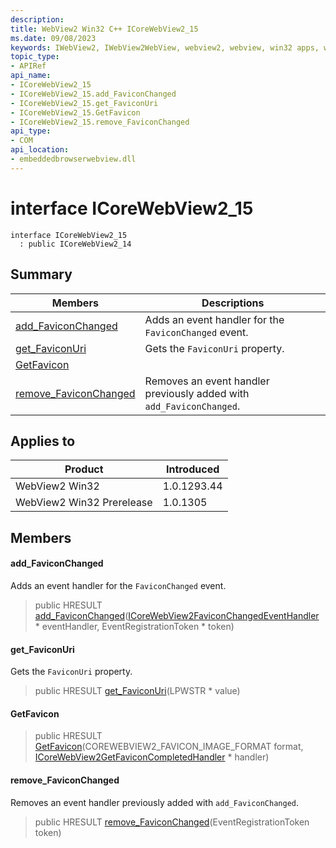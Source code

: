 ```yaml
---
description: 
title: WebView2 Win32 C++ ICoreWebView2_15
ms.date: 09/08/2023
keywords: IWebView2, IWebView2WebView, webview2, webview, win32 apps, win32, edge, ICoreWebView2, ICoreWebView2Controller, browser control, edge html, ICoreWebView2_15
topic_type: 
- APIRef
api_name:
- ICoreWebView2_15
- ICoreWebView2_15.add_FaviconChanged
- ICoreWebView2_15.get_FaviconUri
- ICoreWebView2_15.GetFavicon
- ICoreWebView2_15.remove_FaviconChanged
api_type:
- COM
api_location:
- embeddedbrowserwebview.dll
---
```


# interface ICoreWebView2_15

```
interface ICoreWebView2_15
  : public ICoreWebView2_14
```

## Summary

 Members                        | Descriptions
--------------------------------|---------------------------------------------
[add_FaviconChanged](#add_faviconchanged) | Adds an event handler for the `FaviconChanged` event.
[get_FaviconUri](#get_faviconuri) | Gets the `FaviconUri` property.
[GetFavicon](#getfavicon) | 
[remove_FaviconChanged](#remove_faviconchanged) | Removes an event handler previously added with `add_FaviconChanged`.

## Applies to

Product                         | Introduced
--------------------------------|---------------------------------------------
WebView2 Win32            |    1.0.1293.44
WebView2 Win32 Prerelease |    1.0.1305

## Members

#### add_FaviconChanged

Adds an event handler for the `FaviconChanged` event.

> public HRESULT [add_FaviconChanged](#add_faviconchanged)([ICoreWebView2FaviconChangedEventHandler](icorewebview2faviconchangedeventhandler.md) * eventHandler, EventRegistrationToken * token)

#### get_FaviconUri

Gets the `FaviconUri` property.

> public HRESULT [get_FaviconUri](#get_faviconuri)(LPWSTR * value)

#### GetFavicon

> public HRESULT [GetFavicon](#getfavicon)(COREWEBVIEW2_FAVICON_IMAGE_FORMAT format, [ICoreWebView2GetFaviconCompletedHandler](icorewebview2getfaviconcompletedhandler.md) * handler)

#### remove_FaviconChanged

Removes an event handler previously added with `add_FaviconChanged`.

> public HRESULT [remove_FaviconChanged](#remove_faviconchanged)(EventRegistrationToken token)


